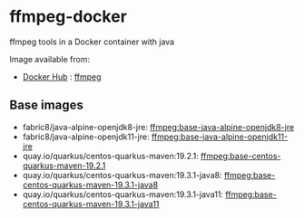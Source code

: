 # ffmpeg-docker

ffmpeg tools in a Docker container with java

Image available from:
- [Docker Hub](https://docs.docker.com/docker-hub/) : [ffmpeg](https://hub.docker.com/repository/docker/tperdriau/ffmpeg)

## Base images
- fabric8/java-alpine-openjdk8-jre: [ffmpeg:base-java-alpine-openjdk8-jre](https://hub.docker.com/repository/docker/tperdriau/ffmpeg/base-java-alpine-openjdk8-jre)
- fabric8/java-alpine-openjdk11-jre: [ffmpeg:base-java-alpine-openjdk11-jre](https://hub.docker.com/repository/docker/tperdriau/ffmpeg/base-java-alpine-openjdk11-jre)
- quay.io/quarkus/centos-quarkus-maven:19.2.1: [ffmpeg:base-centos-quarkus-maven-19.2.1](https://hub.docker.com/repository/docker/tperdriau/ffmpeg/base-centos-quarkus-maven-19.2.1)
- quay.io/quarkus/centos-quarkus-maven:19.3.1-java8: [ffmpeg:base-centos-quarkus-maven-19.3.1-java8](https://hub.docker.com/repository/docker/tperdriau/ffmpeg/base-centos-quarkus-maven-19.3.1-java8)
- quay.io/quarkus/centos-quarkus-maven:19.3.1-java11: [ffmpeg:base-centos-quarkus-maven-19.3.1-java11](https://hub.docker.com/repository/docker/tperdriau/ffmpeg/base-centos-quarkus-maven-19.3.1-java11)
